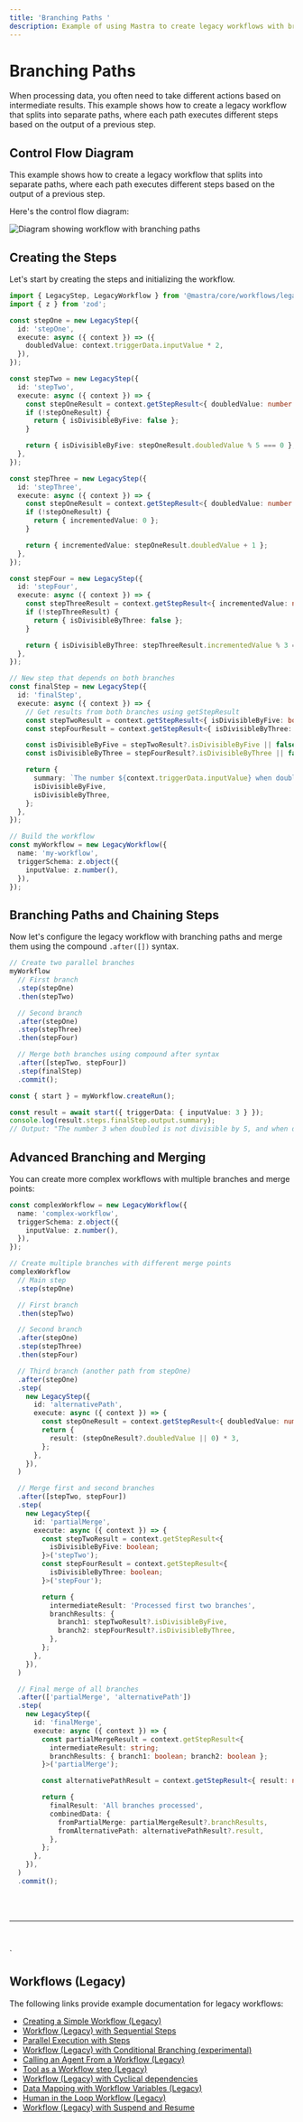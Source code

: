 ```yaml
---
title: 'Branching Paths '
description: Example of using Mastra to create legacy workflows with branching paths based on intermediate results.
---
```


# Branching Paths

When processing data, you often need to take different actions based on intermediate results. This example shows how to create a legacy workflow that splits into separate paths, where each path executes different steps based on the output of a previous step.

## Control Flow Diagram

This example shows how to create a legacy workflow that splits into separate paths, where each path executes different steps based on the output of a previous step.

Here's the control flow diagram:

<img
  src="/subscribed-chains.png"
  alt="Diagram showing workflow with branching paths"
/>

## Creating the Steps

Let's start by creating the steps and initializing the workflow.

```ts showLineNumbers copy
import { LegacyStep, LegacyWorkflow } from '@mastra/core/workflows/legacy';
import { z } from 'zod';

const stepOne = new LegacyStep({
  id: 'stepOne',
  execute: async ({ context }) => ({
    doubledValue: context.triggerData.inputValue * 2,
  }),
});

const stepTwo = new LegacyStep({
  id: 'stepTwo',
  execute: async ({ context }) => {
    const stepOneResult = context.getStepResult<{ doubledValue: number }>('stepOne');
    if (!stepOneResult) {
      return { isDivisibleByFive: false };
    }

    return { isDivisibleByFive: stepOneResult.doubledValue % 5 === 0 };
  },
});

const stepThree = new LegacyStep({
  id: 'stepThree',
  execute: async ({ context }) => {
    const stepOneResult = context.getStepResult<{ doubledValue: number }>('stepOne');
    if (!stepOneResult) {
      return { incrementedValue: 0 };
    }

    return { incrementedValue: stepOneResult.doubledValue + 1 };
  },
});

const stepFour = new LegacyStep({
  id: 'stepFour',
  execute: async ({ context }) => {
    const stepThreeResult = context.getStepResult<{ incrementedValue: number }>('stepThree');
    if (!stepThreeResult) {
      return { isDivisibleByThree: false };
    }

    return { isDivisibleByThree: stepThreeResult.incrementedValue % 3 === 0 };
  },
});

// New step that depends on both branches
const finalStep = new LegacyStep({
  id: 'finalStep',
  execute: async ({ context }) => {
    // Get results from both branches using getStepResult
    const stepTwoResult = context.getStepResult<{ isDivisibleByFive: boolean }>('stepTwo');
    const stepFourResult = context.getStepResult<{ isDivisibleByThree: boolean }>('stepFour');

    const isDivisibleByFive = stepTwoResult?.isDivisibleByFive || false;
    const isDivisibleByThree = stepFourResult?.isDivisibleByThree || false;

    return {
      summary: `The number ${context.triggerData.inputValue} when doubled ${isDivisibleByFive ? 'is' : 'is not'} divisible by 5, and when doubled and incremented ${isDivisibleByThree ? 'is' : 'is not'} divisible by 3.`,
      isDivisibleByFive,
      isDivisibleByThree,
    };
  },
});

// Build the workflow
const myWorkflow = new LegacyWorkflow({
  name: 'my-workflow',
  triggerSchema: z.object({
    inputValue: z.number(),
  }),
});
```

## Branching Paths and Chaining Steps

Now let's configure the legacy workflow with branching paths and merge them using the compound `.after([])` syntax.

```ts showLineNumbers copy
// Create two parallel branches
myWorkflow
  // First branch
  .step(stepOne)
  .then(stepTwo)

  // Second branch
  .after(stepOne)
  .step(stepThree)
  .then(stepFour)

  // Merge both branches using compound after syntax
  .after([stepTwo, stepFour])
  .step(finalStep)
  .commit();

const { start } = myWorkflow.createRun();

const result = await start({ triggerData: { inputValue: 3 } });
console.log(result.steps.finalStep.output.summary);
// Output: "The number 3 when doubled is not divisible by 5, and when doubled and incremented is divisible by 3."
```

## Advanced Branching and Merging

You can create more complex workflows with multiple branches and merge points:

```ts showLineNumbers copy
const complexWorkflow = new LegacyWorkflow({
  name: 'complex-workflow',
  triggerSchema: z.object({
    inputValue: z.number(),
  }),
});

// Create multiple branches with different merge points
complexWorkflow
  // Main step
  .step(stepOne)

  // First branch
  .then(stepTwo)

  // Second branch
  .after(stepOne)
  .step(stepThree)
  .then(stepFour)

  // Third branch (another path from stepOne)
  .after(stepOne)
  .step(
    new LegacyStep({
      id: 'alternativePath',
      execute: async ({ context }) => {
        const stepOneResult = context.getStepResult<{ doubledValue: number }>('stepOne');
        return {
          result: (stepOneResult?.doubledValue || 0) * 3,
        };
      },
    }),
  )

  // Merge first and second branches
  .after([stepTwo, stepFour])
  .step(
    new LegacyStep({
      id: 'partialMerge',
      execute: async ({ context }) => {
        const stepTwoResult = context.getStepResult<{
          isDivisibleByFive: boolean;
        }>('stepTwo');
        const stepFourResult = context.getStepResult<{
          isDivisibleByThree: boolean;
        }>('stepFour');

        return {
          intermediateResult: 'Processed first two branches',
          branchResults: {
            branch1: stepTwoResult?.isDivisibleByFive,
            branch2: stepFourResult?.isDivisibleByThree,
          },
        };
      },
    }),
  )

  // Final merge of all branches
  .after(['partialMerge', 'alternativePath'])
  .step(
    new LegacyStep({
      id: 'finalMerge',
      execute: async ({ context }) => {
        const partialMergeResult = context.getStepResult<{
          intermediateResult: string;
          branchResults: { branch1: boolean; branch2: boolean };
        }>('partialMerge');

        const alternativePathResult = context.getStepResult<{ result: number }>('alternativePath');

        return {
          finalResult: 'All branches processed',
          combinedData: {
            fromPartialMerge: partialMergeResult?.branchResults,
            fromAlternativePath: alternativePathResult?.result,
          },
        };
      },
    }),
  )
  .commit();
```

<br />
<br />
<hr className="dark:border-[#404040] border-gray-300" />
<br />
<br />
<GithubLink
  link={
    "https://github.com/mastra-ai/mastra/blob/main/examples/basics/workflows-legacy/workflow-with-branching-paths"
  }
/>
`

## Workflows (Legacy)

The following links provide example documentation for legacy workflows:

- [Creating a Simple Workflow (Legacy)](/docs/examples/workflows_legacy/creating-a-workflow)
- [Workflow (Legacy) with Sequential Steps](/docs/examples/workflows_legacy/sequential-steps)
- [Parallel Execution with Steps](/docs/examples/workflows_legacy/parallel-steps)
- [Workflow (Legacy) with Conditional Branching (experimental)](/docs/examples/workflows_legacy/conditional-branching)
- [Calling an Agent From a Workflow (Legacy)](/docs/examples/workflows_legacy/calling-agent)
- [Tool as a Workflow step (Legacy)](/docs/examples/workflows_legacy/using-a-tool-as-a-step)
- [Workflow (Legacy) with Cyclical dependencies](/docs/examples/workflows_legacy/cyclical-dependencies)
- [Data Mapping with Workflow Variables (Legacy)](/docs/examples/workflows_legacy/workflow-variables)
- [Human in the Loop Workflow (Legacy)](/docs/examples/workflows_legacy/human-in-the-loop)
- [Workflow (Legacy) with Suspend and Resume](/docs/examples/workflows_legacy/suspend-and-resume)
